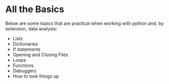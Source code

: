 # All the Basics

Below are some topics that are practical when working with python and, by extension, data analysis:

- Lists
- Dictionaries
- If statements
- Opening and Closing Files
- Loops
- Functions
- Debuggers
- How to look things up